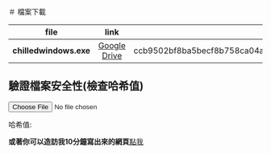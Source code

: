 ＃ 檔案下載

| file | link | SHA-256 |
| :--: | :--: | :--: |
| **chilledwindows.exe** | [Google Drive](https://drive.google.com/file/d/1UVGMyD49icI6YIHVIH9If4VURM9r0lbE/view?usp=sharing) | ccb9502bf8ba5becf8b758ca04a5625c30b79e2d10d2677cc43ae4253e1288ec |

## 驗證檔案安全性(檢查哈希值)

<input type="file" id="fileInput">
<p>哈希值: <span id="hashOutput"></span></p>
<script>
document.addEventListener('DOMContentLoaded', function() {
    const fileInput = document.getElementById('fileInput');
    const hashOutput = document.getElementById('hashOutput');
    const container = document.createElement('div');
    
    // 設置基本樣式
    container.style.textAlign = 'center';
    container.style.marginTop = '20px';
    document.body.appendChild(container);
    
    fileInput.style.display = 'block';
    fileInput.style.margin = '10px auto';
    
    const button = document.createElement('button');
    button.textContent = 'Choose File';
    button.style.padding = '10px 15px';
    button.style.fontSize = '16px';
    button.style.cursor = 'pointer';
    button.onclick = () => fileInput.click();
    container.appendChild(button);
    
    const resultBox = document.createElement('div');
    resultBox.style.marginTop = '15px';
    resultBox.style.padding = '10px';
    resultBox.style.border = '1px solid #ccc';
    resultBox.style.borderRadius = '5px';
    resultBox.style.display = 'inline-block';
    container.appendChild(resultBox);
    
    hashOutput.style.display = 'block';
    hashOutput.style.fontSize = '14px';
    hashOutput.style.marginTop = '5px';
    resultBox.appendChild(hashOutput);
    
    fileInput.addEventListener('change', function(event) {
        const file = event.target.files[0];
        if (!file) {
            alert("You didn't choose any file");
            return;
        }
        
        const reader = new FileReader();
        reader.onload = function(e) {
            crypto.subtle.digest('SHA-256', e.target.result)
                .then(hashBuffer => {
                    const hashArray = Array.from(new Uint8Array(hashBuffer));
                    const hashHex = hashArray.map(b => b.toString(16).padStart(2, '0')).join('');
                    console.log(hashHex);
                    hashOutput.textContent = `SHA-256: ${hashHex}`;
                })
                .catch(err => console.error(err));
        };
        
        reader.readAsArrayBuffer(file);
    });
});

</script>

**或著你可以造訪我10分鐘寫出來的網頁**[點我](https://abestcookie.github.io/hash-check/)


